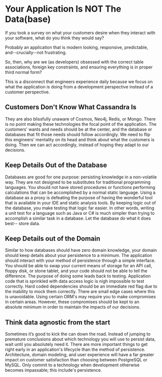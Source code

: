 # Your Application Is NOT The Data(base)

If you took a survey on what your customers desire when they interact with your software, what do you think they would say?

Probably an application that is modern looking, responsive, predictable, and--crucially--not frustrating.

So, then, why are we (as developers) obsessed with the correct table associations, foreign key constraints, and ensuring everything is in proper third normal form?

This is a disconnect that engineers experience daily because we focus on what the application is doing from a development perspective instead of a customer perspective.

## Customers Don't Know What Cassandra Is

They are also blissfully unaware of Cosmos, Neo4j, Redis, or Mongo. There is no point making these technologies the focal point of the application. The customers' wants and needs should be at the center, and the database or databases that fit those needs should follow accordingly. We need to flip this engineers’ mentality on its head and think about what the customers is doing. Then we can act accordingly, instead of hoping they adapt to our decisions.

## Keep Details Out of the Database

Databases are good for one purpose: persisting knowledge in a non-volatile way. They are not designed to be substitutes for traditional programming languages. You should not have stored procedures or functions performing calculations that can be accomplished by a normal static language. Using a database as a proxy is defeating the purpose of having the wonderful tool that is available in your IDE and static analysis tools. By keeping logic out of the database, you make testing that logic far easier. In other words, writing a unit test for a language such as Java or C# is much simpler than trying to accomplish a similar task in a database. Let the database do what it does best-- store data.

## Keep Details out of the Domain

Similar to how databases should have zero domain knowledge, your domain should keep details about your persistence to a minimum. The application should interact with your method of persistence through a simple interface. You should be able to swap your current means of storage for an API call, floppy disk, or stone tablet, and your code should not be able to tell the difference. The purpose of doing some leads back to testing. Application code that is sprinkled with data access logic is nigh impossible to test correctly. Hard coded dependencies should be an immediate red flag due to the inability to mock them correctly. There are small edge cases where this is unavoidable. Using certain ORM's may require you to make compromises in certain areas. However, these compromises should be kept to an absolute minimum in order to maintain the impacts of our decisions.

## Think data agnostic from the start

Sometimes it’s good to kick the can down the road. Instead of jumping to premature conclusions about which technology you will use to persist data, wait until you absolutely need it. There are more important things to get right early in an application's lifecycle than the method of persistence. Architecture, domain modeling, and user experience will have a far greater impact on customer satisfaction than choosing between PostgreSQL or MySQL. Only commit to a technology when development otherwise becomes impassable; this include's persistence.
